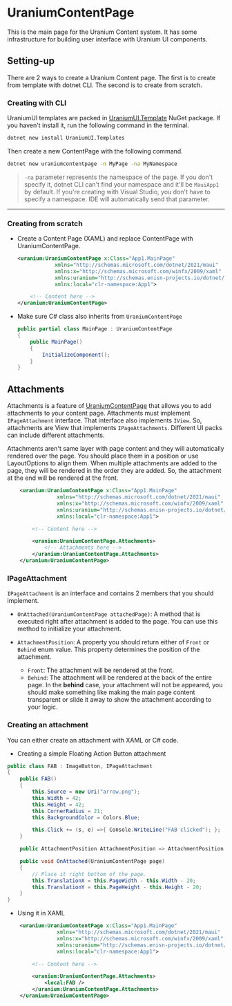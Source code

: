 # UraniumContentPage

This is the main page for the Uranium Content system. It has some infrastructure for building user interface with Uranium UI components.

## Setting-up

There are 2 ways to create a Uranium Content page. The first is to create from template with dotnet CLI. The second is to create from scratch.

### Creating with CLI
UraniumUI templates are packed in [UraniumUI.Template](https://www.nuget.org/packages/UraniumUI.Templates) NuGet package. If you haven't install it, run the following command in the terminal. 

```bash
dotnet new install UraniumUI.Templates
```

Then create a new ContentPage with the following command.

```bash
dotnet new uraniumcontentpage -n MyPage -na MyNamespace
```

> `-na` parameter represents the namespace of the page. If you don't specify it, dotnet CLI can't find your namespace and it'll be `MauiApp1` by default. 
> If you're creating with Visual Studio, you don't have to specify a namespace. IDE will automatically send that parameter.


---

### Creating from scratch

- Create a Content Page (XAML) and replace ContentPage with UraniumContentPage.

    ```xml
    <uranium:UraniumContentPage x:Class="App1.MainPage"
                xmlns="http://schemas.microsoft.com/dotnet/2021/maui"
                xmlns:x="http://schemas.microsoft.com/winfx/2009/xaml"
                xmlns:uranium="http://schemas.enisn-projects.io/dotnet/maui/uraniumui"
                xmlns:local="clr-namespace:App1">

        <!-- Content here -->
    </uranium:UraniumContentPage>
    ```

- Make sure C# class also inherits from `UraniumContentPage`

    ```csharp
    public partial class MainPage : UraniumContentPage
    {
        public MainPage()
        {
            InitializeComponent();
        }
    }
    ```

## Attachments

Attachments is a feature of [UraniumContentPage](UraniumContentPage.md) that allows you to add attachments to your content page. Attachments must implement `IPageAttachment` interface. That interface also implements `IView`. So, attachments are View that implements `IPageAttachments`. Different UI packs can include different attachments. 

Attachments aren't same layer with page content and they will automatically rendered over the page. You should place them in a position or use LayoutOptions to align them. When multiple attachments are added to the page, they will be rendered in the order they are added. So, the attachment at the end will be rendered at the front.

```xml
    <uranium:UraniumContentPage x:Class="App1.MainPage"
                xmlns="http://schemas.microsoft.com/dotnet/2021/maui"
                xmlns:x="http://schemas.microsoft.com/winfx/2009/xaml"
                xmlns:uranium="http://schemas.enisn-projects.io/dotnet/maui/uraniumui"
                xmlns:local="clr-namespace:App1">

        <!-- Content here -->

        <uranium:UraniumContentPage.Attachments>
            <!-- Attachments here -->
        </uranium:UraniumContentPage.Attachments>
    </uranium:UraniumContentPage>
```

### IPageAttachment
`IPageAttachment` is an interface and contains 2 members that you should implement. 

- `OnAttached(UraniumContentPage attachedPage)`: A method that is executed right after attachment is added to the page. You can use this method to initialize your attachment.

- `AttachmentPosition`: A property you should return either of `Front` or `Behind` enum value. This property determines the position of the attachment. 
  - `Front`: The attachment will be rendered at the front.
  - `Behind`: The attachment will be rendered at the back of the entire page. In the **behind** case, your attachment will not be appeared, you should make something like making the main page content transparent or slide it away to show the attachment according to your logic.

### Creating an attachment

You can either create an attachment with XAML or C# code. 

- Creating a simple Floating Action Button attachment
```csharp
public class FAB : ImageButton, IPageAttachment
{
    public FAB()
    {
        this.Source = new Uri("arrow.png");
        this.Width = 42;
        this.Height = 42;
        this.CornerRadius = 21;
        this.BackgroundColor = Colors.Blue;

        this.Click += (s, e) =>{ Console.WriteLine("FAB clicked"); };
    }

    public AttachmentPosition AttachmentPosition => AttachmentPosition.Front;

    public void OnAttached(UraniumContentPage page)
    {
        // Place it right bottom of the page.
        this.TranslationX = this.PageWidth - this.Width - 20;
        this.TranslationY = this.PageHeight - this.Height - 20;
    }
}
```

- Using it in XAML

```xml
    <uranium:UraniumContentPage x:Class="App1.MainPage"
                xmlns="http://schemas.microsoft.com/dotnet/2021/maui"
                xmlns:x="http://schemas.microsoft.com/winfx/2009/xaml"
                xmlns:uranium="http://schemas.enisn-projects.io/dotnet/maui/uraniumui"
                xmlns:local="clr-namespace:App1">

        <!-- Content here -->

        <uranium:UraniumContentPage.Attachments>
            <local:FAB />
        </uranium:UraniumContentPage.Attachments>
    </uranium:UraniumContentPage>
```
